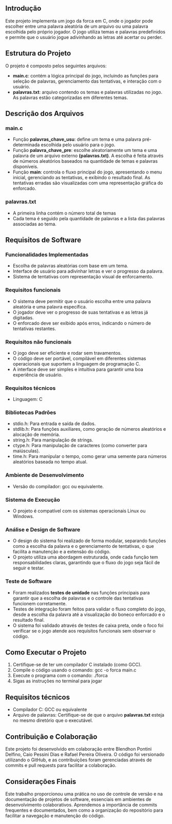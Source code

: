 ## Introdução
Este projeto implementa um jogo da forca em C, onde o jogador pode escolher entre uma palavra aleatória de um arquivo ou uma palavra escolhida pelo próprio jogador. O jogo utiliza temas e palavras predefinidos e permite que o usuário jogue adivinhando as letras até acertar ou perder.
## Estrutura do Projeto
O projeto é composto pelos seguintes arquivos:
- **main.c**: contém a lógica principal do jogo, incluindo as funções para seleção de palavras, gerenciamento das tentativas, e interação com o usuário.
- **palavras.txt**: arquivo contendo os temas e palavras utilizadas no jogo. As palavras estão categorizadas em diferentes temas.
## Descrição dos Arquivos
### main.c
- Função **palavras_chave_usu**: define um tema e uma palavra pré-determinada escolhida pelo usuário para o jogo.
- Função **palavra_chave_pre**: escolhe aleatoriamente um tema e uma palavra de um arquivo externo **(palavras.txt)**. A escolha é feita através de números aleatórios baseados na quantidade de temas e palavras disponíveis.
- Função **main**: controla o fluxo principal do jogo, apresentando o menu inicial, gerenciando as tentativas, e exibindo o resultado final. As tentativas erradas são visualizadas com uma representação gráfica do enforcado.
### palavras.txt
- A primeira linha contém o número total de temas
- Cada tema é seguido pela quantidade de palavras e a lista das palavras associadas ao tema.
## Requisitos de Software
### Funcionalidades Implementadas
- Escolha de palavras aleatórias com base em um tema.
- Interface de usuário para adivinhar letras e ver o progresso da palavra.
- Sistema de tentativas com representação visual de enforcamento.
### Requisitos funcionais
- O sistema deve permitir que o usuário escolha entre uma palavra aleatória e uma palavra específica.
- O jogador deve ver o progresso de suas tentativas e as letras já digitadas.
- O enforcado deve ser exibido após erros, indicando o número de tentativas restantes.
### Requisitos não funcionais
- O jogo deve ser eficiente e rodar sem travamentos.
- O código deve ser portável, compilável em diferentes sistemas operacionais que suportem a linguagem de programação C.
- A interface deve ser simples e intuitiva para garantir uma boa experiência de usuário.
### Requisitos técnicos
- Linguagem: C
### Bibliotecas Padrões
- stdio.h: Para entrada e saída de dados.
- stdlib.h: Para funções auxiliares, como geração de números aleatórios e alocação de memória.
- string.h: Para manipulação de strings.
- ctype.h: Para manipulação de caracteres (como converter para maiúsculas).
- time.h: Para manipular o tempo, como gerar uma semente para números aleatórios baseada no tempo atual.
### Ambiente de Desenvolvimento
- Versão do compilador: gcc ou equivalente.
### Sistema de Execução
- O projeto é compatível com os sistemas operacionais Linux ou Windows.
### Análise e Design de Software
- O design do sistema foi realizado de forma modular, separando funções como a escolha da palavra e o gerenciamento de tentativas, o que facilita a manutenção e a extensão do código.
- O projeto utiliza uma abordagem estruturada, onde cada função tem responsabilidades claras, garantindo que o fluxo do jogo seja fácil de seguir e testar.
### Teste de Software
- Foram realizados **testes de unidade** nas funções principais para garantir que a escolha de palavras e o controle das tentativas funcionem corretamente.
- Testes de integração foram feitos para validar o fluxo completo do jogo, desde a escolha da palavra até a visualização do boneco enforcado e o resultado final.
- O sistema foi validado através de testes de caixa preta, onde o foco foi verificar se o jogo atende aos requisitos funcionais sem observar o código.
## Como Executar o Projeto
1. Certifique-se de ter um compilador C instalado (como GCC).
2. Compile o código usando o comando: gcc -o forca main.c
3. Execute o programa com o comando: ./forca
4. Sigas as instruções no terminal para jogar
## Requisitos técnicos
- Compilador C: GCC ou equivalente
- Arquivo de palavras: Certifique-se de que o arquivo **palavras.txt** esteja no mesmo diretório que o executável.
## Contribuição e Colaboração
Este projeto foi desenvolvido em colaboração entre Blendhon Pontini Delfino, Caio Pessini Dias e Rafael Pereira Oliveira. O código foi versionado utilizando o GitHub, e as contribuições foram gerenciadas através de commits e pull requests para facilitar a colaboração.
## Considerações Finais
Este trabalho proporcionou uma prática no uso de controle de versão e na documentação de projetos de software, essenciais em ambientes de desenvolvimento colaborativos. Aprendemos a importância de commits frequentes e documentados, bem como a organização do repositório para facilitar a navegação e manutenção do código.
